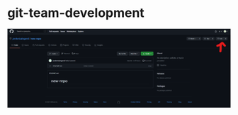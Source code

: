 # git-team-development  

![image](https://github.com/fallantbell/git-team-development/blob/main/%E8%9E%A2%E5%B9%95%E6%93%B7%E5%8F%96%E7%95%AB%E9%9D%A2%202021-05-22%20130054.png)
